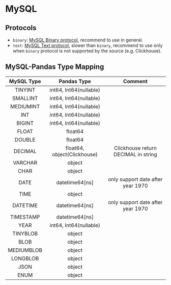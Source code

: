 # MySQL

## Protocols
* `binary`: [MySQL Binary protocol](https://github.com/blackbeam/rust-mysql-simple), recommend to use in general.
* `text`: [MySQL Text protocol](https://github.com/blackbeam/rust-mysql-simple), slower than `binary`, recommend to use only when `binary` protocol is not supported by the source (e.g. Clickhouse).

## MySQL-Pandas Type Mapping
| MySQL Type      |      Pandas Type            |  Comment                           |
|:---------------:|:---------------------------:|:----------------------------------:|
| TINYINT         | int64, Int64(nullable)      |                                    |
| SMALLINT        | int64, Int64(nullable)      |                                    |
| MEDIUMINT       | int64, Int64(nullable)      |                                    |
| INT             | int64, Int64(nullable)      |                                    |
| BIGINT          | int64, Int64(nullable)      |                                    |
| FLOAT           | float64                     |                                    |
| DOUBLE          | float64                     |                                    |
| DECIMAL         | float64, object(Clickhouse) | Clickhouse return DECIMAL in string |
| VARCHAR         | object                      |                                    |
| CHAR            | object                      |                                    |
| DATE            | datetime64[ns]              | only support date after year 1970  |
| TIME            | object                      |                                    |
| DATETIME        | datetime64[ns]              | only support date after year 1970  |
| TIMESTAMP       | datetime64[ns]              |                                    |
| YEAR            | int64, Int64(nullable)      |                                    |
| TINYBLOB        | object                      |                                    |
| BLOB            | object                      |                                    |
| MEDIUMBLOB      | object                      |                                    |
| LONGBLOB        | object                      |                                    |
| JSON            | object                      |                                    |
| ENUM            | object                      |                                    |
